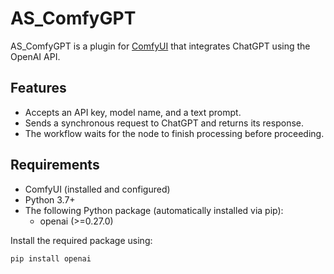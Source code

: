# AS_ComfyGPT

AS_ComfyGPT is a plugin for [ComfyUI](https://github.com/comfyanonymous/ComfyUI) that integrates ChatGPT using the OpenAI API.

## Features

- Accepts an API key, model name, and a text prompt.
- Sends a synchronous request to ChatGPT and returns its response.
- The workflow waits for the node to finish processing before proceeding.

## Requirements

- ComfyUI (installed and configured)
- Python 3.7+
- The following Python package (automatically installed via pip):
  - openai (>=0.27.0)

Install the required package using:

```bash
pip install openai
